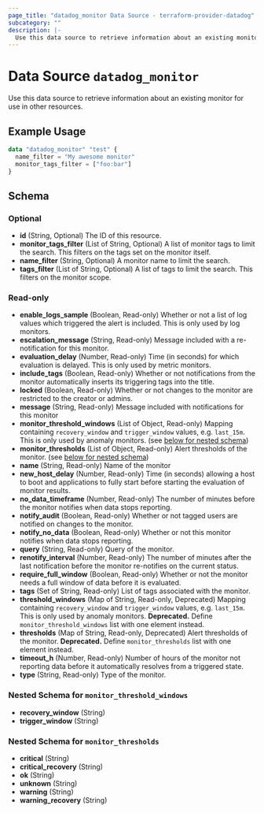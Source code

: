 ```yaml
---
page_title: "datadog_monitor Data Source - terraform-provider-datadog"
subcategory: ""
description: |-
  Use this data source to retrieve information about an existing monitor for use in other resources.
---
```


# Data Source `datadog_monitor`

Use this data source to retrieve information about an existing monitor for use in other resources.

## Example Usage

```terraform
data "datadog_monitor" "test" {
  name_filter = "My awesome monitor"
  monitor_tags_filter = ["foo:bar"]
}
```

## Schema

### Optional

- **id** (String, Optional) The ID of this resource.
- **monitor_tags_filter** (List of String, Optional) A list of monitor tags to limit the search. This filters on the tags set on the monitor itself.
- **name_filter** (String, Optional) A monitor name to limit the search.
- **tags_filter** (List of String, Optional) A list of tags to limit the search. This filters on the monitor scope.

### Read-only

- **enable_logs_sample** (Boolean, Read-only) Whether or not a list of log values which triggered the alert is included. This is only used by log monitors.
- **escalation_message** (String, Read-only) Message included with a re-notification for this monitor.
- **evaluation_delay** (Number, Read-only) Time (in seconds) for which evaluation is delayed. This is only used by metric monitors.
- **include_tags** (Boolean, Read-only) Whether or not notifications from the monitor automatically inserts its triggering tags into the title.
- **locked** (Boolean, Read-only) Whether or not changes to the monitor are restricted to the creator or admins.
- **message** (String, Read-only) Message included with notifications for this monitor
- **monitor_threshold_windows** (List of Object, Read-only) Mapping containing `recovery_window` and `trigger_window` values, e.g. `last_15m`. This is only used by anomaly monitors. (see [below for nested schema](#nestedatt--monitor_threshold_windows))
- **monitor_thresholds** (List of Object, Read-only) Alert thresholds of the monitor. (see [below for nested schema](#nestedatt--monitor_thresholds))
- **name** (String, Read-only) Name of the monitor
- **new_host_delay** (Number, Read-only) Time (in seconds) allowing a host to boot and applications to fully start before starting the evaluation of monitor results.
- **no_data_timeframe** (Number, Read-only) The number of minutes before the monitor notifies when data stops reporting.
- **notify_audit** (Boolean, Read-only) Whether or not tagged users are notified on changes to the monitor.
- **notify_no_data** (Boolean, Read-only) Whether or not this monitor notifies when data stops reporting.
- **query** (String, Read-only) Query of the monitor.
- **renotify_interval** (Number, Read-only) The number of minutes after the last notification before the monitor re-notifies on the current status.
- **require_full_window** (Boolean, Read-only) Whether or not the monitor needs a full window of data before it is evaluated.
- **tags** (Set of String, Read-only) List of tags associated with the monitor.
- **threshold_windows** (Map of String, Read-only, Deprecated) Mapping containing `recovery_window` and `trigger_window` values, e.g. `last_15m`. This is only used by anomaly monitors. **Deprecated.** Define `monitor_threshold_windows` list with one element instead.
- **thresholds** (Map of String, Read-only, Deprecated) Alert thresholds of the monitor. **Deprecated.** Define `monitor_thresholds` list with one element instead.
- **timeout_h** (Number, Read-only) Number of hours of the monitor not reporting data before it automatically resolves from a triggered state.
- **type** (String, Read-only) Type of the monitor.

<a id="nestedatt--monitor_threshold_windows"></a>
### Nested Schema for `monitor_threshold_windows`

- **recovery_window** (String)
- **trigger_window** (String)


<a id="nestedatt--monitor_thresholds"></a>
### Nested Schema for `monitor_thresholds`

- **critical** (String)
- **critical_recovery** (String)
- **ok** (String)
- **unknown** (String)
- **warning** (String)
- **warning_recovery** (String)


